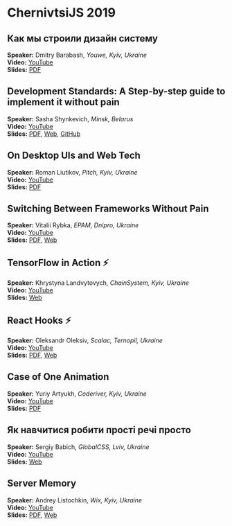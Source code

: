 # ChernivtsiJS 2019

## Как мы строили дизайн систему

**Speaker:** Dmitry Barabash, _Youwe, Kyiv, Ukraine_  
**Video:** [YouTube](https://youtu.be/dLSZx9kRf24)  
**Slides:** [PDF](https://github.com/denysdovhan/chernivtsijs-2019-slides/raw/master/pdf/how-we-built-design-system.pdf)

## Development Standards: A Step-by-step guide to implement it without pain

**Speaker:** Sasha Shynkevich, _Minsk, Belarus_  
**Video:** [YouTube](https://youtu.be/gBgS5Fzhe5c)  
**Slides:** [PDF](https://github.com/denysdovhan/chernivtsijs-2019-slides/raw/master/pdf/development-guidlines.pdf), [Web](https://neesoglasnaja.github.io/ChernivtsiJS_2019), [GitHub](https://github.com/neesoglasnaja/ChernivtsiJS_2019)

## On Desktop UIs and Web Tech

**Speaker:** Roman Liutikov, _Pitch, Kyiv, Ukraine_  
**Video:** [YouTube](https://youtu.be/io3wvb-YnWQ)  
**Slides:** [PDF](https://github.com/denysdovhan/chernivtsijs-2019-slides/raw/master/pdf/desktop-ui-and-web-tech.pdf)

## Switching Between Frameworks Without Pain

**Speaker:** Vitalii Rybka, _EPAM, Dnipro, Ukraine_  
**Video:** [YouTube](https://youtu.be/ozip8hUUZN8)  
**Slides:** [PDF](https://github.com/denysdovhan/chernivtsijs-2019-slides/raw/master/pdf/switching-bertween-frameworks-without-pain.pdf), [Web](http://var-bin.com/conferences/chernivtsijs2019/shower/)

## TensorFlow in Action ⚡️

**Speaker:** Khrystyna Landvytovych, _ChainSystem, Kyiv, Ukraine_  
**Video:** [YouTube](https://youtu.be/UCDPDmCba3w)  
**Slides:** [Web](https://slides.com/crofty/action)

## React Hooks ⚡️

**Speaker:** Oleksandr Oleksiv, _Scalac, Ternopil, Ukraine_  
**Video:** [YouTube](https://youtu.be/lk49kkJHCjk)  
**Slides:** [PDF](https://github.com/denysdovhan/chernivtsijs-2019-slides/raw/master/pdf/react-hooks.pdf), [Web](https://docs.google.com/presentation/d/1sqKMy2BrgpwEPQ-Q1RE-ofhM0j33-UDiWHoOzdCgvxw/edit)

## Case of One Animation

**Speaker:** Yuriy Artyukh, _Coderiver, Kyiv, Ukraine_  
**Video:** [YouTube](https://youtu.be/viE7As6a5PA)  
**Slides:** [PDF](https://github.com/denysdovhan/chernivtsijs-2019-slides/raw/master/pdf/case-of-animation.pdf)

## Як навчитися робити прості речі просто

**Speaker:** Sergiy Babich, _GlobalCSS, Lviv, Ukraine_  
**Video:** [YouTube](https://youtu.be/eXUGxCe0fs4)  
**Slides:** [Web](https://babichss.github.io/how-to-make-it-simple)

## Server Memory

**Speaker:** Andrey Listochkin, _Wix, Kyiv, Ukraine_  
**Video:** [YouTube](https://youtu.be/kIllr01ibrI)  
**Slides:** [PDF](https://github.com/denysdovhan/chernivtsijs-2019-slides/raw/master/pdf/server-memory.pdf), [Web](https://speakerdeck.com/listochkin/server-memory-chernivtsi-js-2019)
